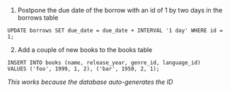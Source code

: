1) Postpone the due date of the borrow with an id of 1 by two days in the borrows table
```
UPDATE borrows SET due_date = due_date + INTERVAL '1 day' WHERE id = 1;
```
2) Add a couple of new books to the books table
```
INSERT INTO books (name, release_year, genre_id, language_id) 
VALUES ('foo', 1999, 1, 2), ('bar', 1950, 2, 1);
```
*This works because the database auto-generates the ID*